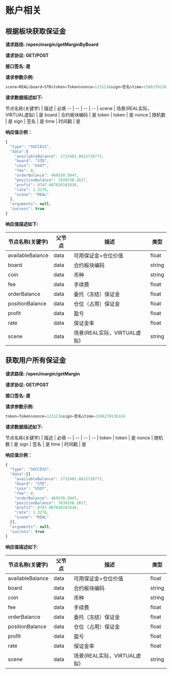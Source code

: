 # 账户相关

## 根据板块获取保证金

**请求路径: /open/margin/getMarginByBoard**

**请求协议: GET/POST**

**接口签名: 是**

**请求参数示例:**

```js
scene=REAL&board=STD&token=Token&nonce=123123&sign=签名&time=1586239136316
```

**请求数据描述如下:**

节点名称(关键字) | 描述 | 必填
-- | -- | -- | -- |
scene | 场景(REAL实际，VIRTUAL虚拟) | 是
board | 合约板块编码 | 是
token | token | 是
nonce | 随机数 | 是
sign | 签名 | 是
time | 时间戳 | 是

**响应值示例：**

```js
{
  "type": "SUCCESS",
  "data":{
    "availableBalance": 2722401.0612728773,
    "board": "STD",
    "coin": "USDT",
    "fee": 0,
    "orderBalance": 469539.5047,
    "positionBalance": 7839338.2017,
    "profit": 8747.087028101838,
    "rate": 1.3276,
    "scene": "REAL"
  },
  "arguments": null,
  "success": true
}
```

**响应值描述如下:**

节点名称(关键字) | 父节点 | 描述 | 类型
-- | -- | -- | -- |
availableBalance | data | 可用保证金+仓位价值 | float
board | data | 合约板块编码 | string
coin | data | 币种 | string
fee | data | 手续费 | float
orderBalance | data | 委托（冻结）保证金 | float
positionBalance | data | 仓位（占用）保证金 | float
profit | data | 盈亏 | float
rate | data | 保证金率 | float
scene | data | 场景(REAL实际，VIRTUAL虚拟) | string

## 获取用户所有保证金

**请求路径: /open/margin/getMargin**

**请求协议: GET/POST**

**接口签名: 是**

**请求参数示例:**

```js
token=Token&nonce=123123&sign=签名&time=1586239136316
```

**请求数据描述如下:**

节点名称(关键字) | 描述 | 必填
-- | -- | -- | -- |
token | token | 是
nonce | 随机数 | 是
sign | 签名 | 是
time | 时间戳 | 是

**响应值示例：**

```js
{
  "type": "SUCCESS",
  "data":[{
    "availableBalance": 2722401.0612728773,
    "board": "STD",
    "coin": "USDT",
    "fee": 0,
    "orderBalance": 469539.5047,
    "positionBalance": 7839338.2017,
    "profit": 8747.087028101838,
    "rate": 1.3276,
    "scene": "REAL"
  }],
  "arguments": null,
  "success": true
}
```

**响应值描述如下:**

节点名称(关键字) | 父节点 | 描述 | 类型
-- | -- | -- | -- |
availableBalance | data | 可用保证金+仓位价值 | float
board | data | 合约板块编码 | string
coin | data | 币种 | string
fee | data | 手续费 | float
orderBalance | data | 委托（冻结）保证金 | float
positionBalance | data | 仓位（占用）保证金 | float
profit | data | 盈亏 | float
rate | data | 保证金率 | float
scene | data | 场景(REAL实际，VIRTUAL虚拟) | string
